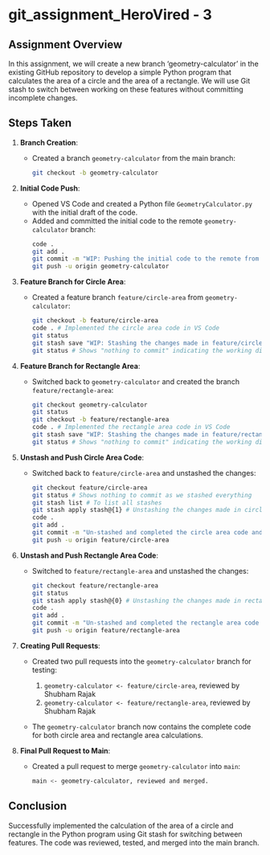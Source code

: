 # git_assignment_HeroVired - 3

## Assignment Overview
In this assignment, we will create a new branch ‘geometry-calculator’ in the existing GitHub repository to develop a simple Python program that calculates the area of a circle and the area of a rectangle. We will use Git stash to switch between working on these features without committing incomplete changes.

## Steps Taken

1. **Branch Creation**:
   - Created a branch `geometry-calculator` from the main branch:
     ```bash
     git checkout -b geometry-calculator
     ```

2. **Initial Code Push**:
   - Opened VS Code and created a Python file `GeometryCalculator.py` with the initial draft of the code.
   - Added and committed the initial code to the remote `geometry-calculator` branch:
     ```bash
     code .
     git add .
     git commit -m "WIP: Pushing the initial code to the remote from geometry-calculator local repo"
     git push -u origin geometry-calculator
     ```

3. **Feature Branch for Circle Area**:
   - Created a feature branch `feature/circle-area` from `geometry-calculator`:
     ```bash
     git checkout -b feature/circle-area
     code . # Implemented the circle area code in VS Code
     git status
     git stash save "WIP: Stashing the changes made in feature/circle-area" # Saving the stash with a message
     git status # Shows "nothing to commit" indicating the working directory is clean
     ```

4. **Feature Branch for Rectangle Area**:
   - Switched back to `geometry-calculator` and created the branch `feature/rectangle-area`:
     ```bash
     git checkout geometry-calculator
     git status
     git checkout -b feature/rectangle-area
     code . # Implemented the rectangle area code in VS Code
     git stash save "WIP: Stashing the changes made in feature/rectangle-area" # Saving the stash with a message
     git status # Shows "nothing to commit" indicating the working directory is clean
     ```

5. **Unstash and Push Circle Area Code**:
   - Switched back to `feature/circle-area` and unstashed the changes:
     ```bash
     git checkout feature/circle-area
     git status # Shows nothing to commit as we stashed everything
     git stash list # To list all stashes
     git stash apply stash@{1} # Unstashing the changes made in circle-area branch
     code .
     git add .
     git commit -m "Un-stashed and completed the circle area code and pushing it remote now."
     git push -u origin feature/circle-area
     ```

6. **Unstash and Push Rectangle Area Code**:
   - Switched to `feature/rectangle-area` and unstashed the changes:
     ```bash
     git checkout feature/rectangle-area
     git status
     git stash apply stash@{0} # Unstashing the changes made in rectangle-area branch
     code .
     git add .
     git commit -m "Un-stashed and completed the rectangle area code and pushing it remote now."
     git push -u origin feature/rectangle-area
     ```

7. **Creating Pull Requests**:
   - Created two pull requests into the `geometry-calculator` branch for testing:
     1. `geometry-calculator <- feature/circle-area`, reviewed by Shubham Rajak
     2. `geometry-calculator <- feature/rectangle-area`, reviewed by Shubham Rajak

   - The `geometry-calculator` branch now contains the complete code for both circle area and rectangle area calculations.

8. **Final Pull Request to Main**:
   - Created a pull request to merge `geometry-calculator` into `main`:
     ```bash
     main <- geometry-calculator, reviewed and merged.
     ```

## Conclusion
Successfully implemented the calculation of the area of a circle and rectangle in the Python program using Git stash for switching between features. The code was reviewed, tested, and merged into the main branch.
